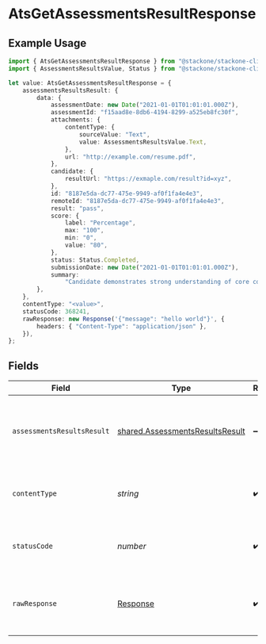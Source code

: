 # AtsGetAssessmentsResultResponse

## Example Usage

```typescript
import { AtsGetAssessmentsResultResponse } from "@stackone/stackone-client-ts/sdk/models/operations";
import { AssessmentsResultsValue, Status } from "@stackone/stackone-client-ts/sdk/models/shared";

let value: AtsGetAssessmentsResultResponse = {
    assessmentsResultsResult: {
        data: {
            assessmentDate: new Date("2021-01-01T01:01:01.000Z"),
            assessmentId: "f15aad8e-8db6-4194-8299-a525eb8fc30f",
            attachments: {
                contentType: {
                    sourceValue: "Text",
                    value: AssessmentsResultsValue.Text,
                },
                url: "http://example.com/resume.pdf",
            },
            candidate: {
                resultUrl: "https://exmaple.com/result?id=xyz",
            },
            id: "8187e5da-dc77-475e-9949-af0f1fa4e4e3",
            remoteId: "8187e5da-dc77-475e-9949-af0f1fa4e4e3",
            result: "pass",
            score: {
                label: "Percentage",
                max: "100",
                min: "0",
                value: "80",
            },
            status: Status.Completed,
            submissionDate: new Date("2021-01-01T01:01:01.000Z"),
            summary:
                "Candidate demonstrates strong understanding of core concepts, but struggles with application",
        },
    },
    contentType: "<value>",
    statusCode: 368241,
    rawResponse: new Response('{"message": "hello world"}', {
        headers: { "Content-Type": "application/json" },
    }),
};
```

## Fields

| Field                                                                                     | Type                                                                                      | Required                                                                                  | Description                                                                               |
| ----------------------------------------------------------------------------------------- | ----------------------------------------------------------------------------------------- | ----------------------------------------------------------------------------------------- | ----------------------------------------------------------------------------------------- |
| `assessmentsResultsResult`                                                                | [shared.AssessmentsResultsResult](../../../sdk/models/shared/assessmentsresultsresult.md) | :heavy_minus_sign:                                                                        | The assessments result with the given identifier was retrieved.                           |
| `contentType`                                                                             | *string*                                                                                  | :heavy_check_mark:                                                                        | HTTP response content type for this operation                                             |
| `statusCode`                                                                              | *number*                                                                                  | :heavy_check_mark:                                                                        | HTTP response status code for this operation                                              |
| `rawResponse`                                                                             | [Response](https://developer.mozilla.org/en-US/docs/Web/API/Response)                     | :heavy_check_mark:                                                                        | Raw HTTP response; suitable for custom response parsing                                   |